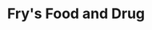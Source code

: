 ---
title: "Fry's Food and Drug"
url: /peoria/frys-food-and-drug-west-olive-avenue/
shop: Supermarkt
---